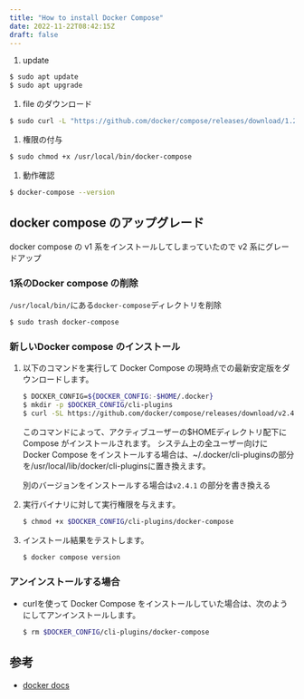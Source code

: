 ```yaml
---
title: "How to install Docker Compose"
date: 2022-11-22T08:42:15Z
draft: false
---
```




1. update
```bash
$ sudo apt update
$ sudo apt upgrade
```
1. file のダウンロード
```bash
$ sudo curl -L "https://github.com/docker/compose/releases/download/1.29.2/docker-compose-$(uname -s)-$(uname -m)" -o /usr/local/bin/docker-compose
```
1. 権限の付与
```bash
$ sudo chmod +x /usr/local/bin/docker-compose
```
1. 動作確認
```bash
$ docker-compose --version
```

## docker compose のアップグレード

docker compose の v1 系をインストールしてしまっていたので v2 系にグレードアップ

### 1系のDocker compose の削除
`/usr/local/bin/`にある`docker-compose`ディレクトリを削除

```
$ sudo trash docker-compose 
```


### 新しいDocker compose のインストール

1. 以下のコマンドを実行して Docker Compose の現時点での最新安定版をダウンロードします。
    ```bash
    $ DOCKER_CONFIG=${DOCKER_CONFIG:-$HOME/.docker}
    $ mkdir -p $DOCKER_CONFIG/cli-plugins
    $ curl -SL https://github.com/docker/compose/releases/download/v2.4.1/docker-compose-linux-x86_64 -o $DOCKER_CONFIG/cli-plugins/docker-compose
    ```

    このコマンドによって、アクティブユーザーの$HOMEディレクトリ配下に Compose がインストールされます。 システム上の全ユーザー向けに Docker Compose をインストールする場合は、~/.docker/cli-pluginsの部分を/usr/local/lib/docker/cli-pluginsに置き換えます。


    別のバージョンをインストールする場合は`v2.4.1` の部分を書き換える

2. 実行バイナリに対して実行権限を与えます。
    ```bash
    $ chmod +x $DOCKER_CONFIG/cli-plugins/docker-compose
    ```

3. インストール結果をテストします。
    ```bash
    $ docker compose version
    ```

### アンインストールする場合
- curlを使って Docker Compose をインストールしていた場合は、次のようにしてアンインストールします。
    ```bash
    $ rm $DOCKER_CONFIG/cli-plugins/docker-compose
    ```


## 参考
- [docker docs](https://matsuand.github.io/docs.docker.jp.onthefly/compose/install/)
